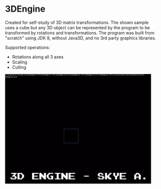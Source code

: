 # 3DEngine

Created for self-study of 3D matrix transformations. The shown sample uses a cube but any 3D object can be represented by the program to
be transformed by rotations and transformations. The program was built from "scratch" using JDK 8, without Java3D, and no 3rd party graphics libraries.

Supported operations:
  - Rotations along all 3 axes
  - Scaling
  - Culling

![3D Engine](/Git_Images/3DEngine_Gif.gif?raw=true "3D Engine")
